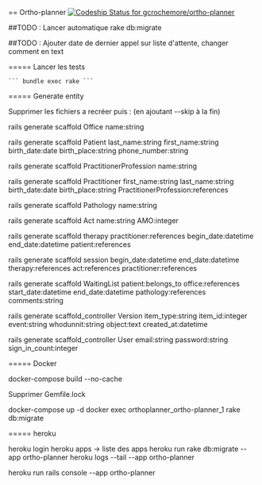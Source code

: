 == Ortho-planner [ ![Codeship Status for gcrochemore/ortho-planner](https://app.codeship.com/projects/864f9480-ac05-0134-ca14-2656ee888b62/status?branch=master)](https://app.codeship.com/projects/192362)

##TODO : Lancer automatique rake db:migrate

##TODO : Ajouter date de dernier appel sur liste d'attente, changer comment en text

===== Lancer les tests
	
	``` bundle exec rake ```


===== Generate entity

Supprimer les fichiers a recréer puis : (en ajoutant --skip à la fin)

rails generate scaffold Office name:string

rails generate scaffold Patient last_name:string first_name:string birth_date:date birth_place:string phone_number:string

rails generate scaffold PractitionerProfession name:string

rails generate scaffold Practitioner first_name:string last_name:string birth_date:date birth_place:string PractitionerProfession:references

rails generate scaffold Pathology name:string

rails generate scaffold Act name:string AMO:integer

rails generate scaffold therapy practitioner:references begin_date:datetime end_date:datetime patient:references

rails generate scaffold session begin_date:datetime end_date:datetime therapy:references act:references practitioner:references

rails generate scaffold WaitingList patient:belongs_to office:references start_date:datetime end_date:datetime pathology:references comments:string


rails generate scaffold_controller Version item_type:string item_id:integer event:string whodunnit:string object:text created_at:datetime

rails generate scaffold_controller User email:string password:string sign_in_count:integer


===== Docker

docker-compose build --no-cache

Supprimer Gemfile.lock

docker-compose up -d
docker exec orthoplanner_ortho-planner_1 rake db:migrate


===== heroku

heroku login
heroku apps -> liste des apps
heroku run rake db:migrate --app ortho-planner
heroku logs --tail --app ortho-planner



heroku run rails console --app ortho-planner

